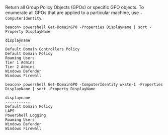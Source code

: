 Return all Group Policy Objects (GPOs) or specific GPO objects. To enumerate all GPOs that are applied to a particular machine, use `-ComputerIdentity`.
```shell
beacon> powershell Get-DomainGPO -Properties DisplayName | sort -Property DisplayName

displayname                      
-----------                      
Default Domain Controllers Policy
Default Domain Policy
Roaming Users
Tier 1 Admins
Tier 2 Admins
Windows Defender
Windows Firewall
```
```shell
beacon> powershell Get-DomainGPO -ComputerIdentity wkstn-1 -Properties DisplayName | sort -Property DisplayName

displayname          
-----------          
Default Domain Policy
LAPS
PowerShell Logging
Roaming Users
Windows Defender
Windows Firewall
```
